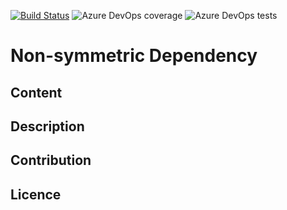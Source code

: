 [![Build Status](https://dev.azure.com/ple0049/ple0049/_apis/build/status/Forcoa-NET.Non-symmetricDependency?branchName=master)](https://dev.azure.com/ple0049/ple0049/_build/latest?definitionId=1&branchName=master)
![Azure DevOps coverage](https://img.shields.io/azure-devops/coverage/ple0049/1948078f-2e6c-4abe-b86e-16a823fd37a2/1)
![Azure DevOps tests](https://img.shields.io/azure-devops/tests/ple0049/1948078f-2e6c-4abe-b86e-16a823fd37a2/1)

# Non-symmetric Dependency

## Content

## Description

## Contribution

## Licence
